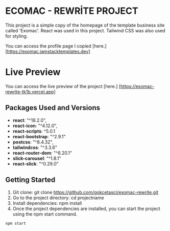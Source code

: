 # ECOMAC - REWRİTE PROJECT
This project is a simple copy of the homepage of the template business site called 'Exomac'. React was used in this project. Tailwind CSS was also used for styling.

You can access the profile page I copied [here.] [https://exomac.jamstacktemplates.dev]

# Live Preview
You can access the live preview of the project [here.] [https://exomac-rewrite-tk1b.vercel.app]

## Packages Used and Versions
- **react**: "^18.2.0",
- **react-icon**: "^4.12.0",
- **react-scripts**: ^5.0.1
- **react-bootstrap**: "^2.9.1"
- **postcss**: "^8.4.32",
- **tailwindcss**: "^3.3.6"
- **react-router-dom**: "^6.20.1"
- **slick-carousel**: "^1.8.1"
- **react-slick**: "^0.29.0"

## Getting Started
1. Git clone: git clone https://github.com/gokcetasci/exomac-rewrite.git 
2. Go to the project directory: cd projectname
3. Install dependencies: npm install
4. Once the project dependencies are installed, you can start the project using the npm start command.

```bash
npm start